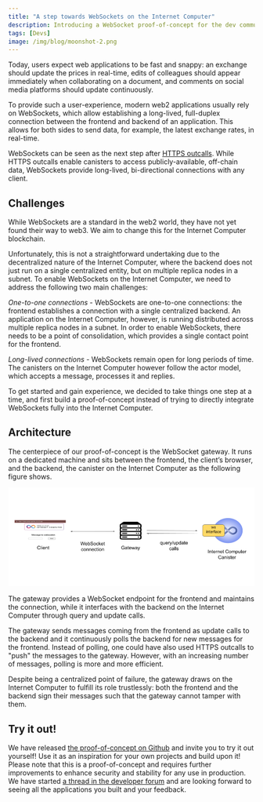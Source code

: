 ```yaml
---
title: "A step towards WebSockets on the Internet Computer"
description: Introducing a WebSocket proof-of-concept for the dev community to build on.
tags: [Devs]
image: /img/blog/moonshot-2.png
---
```


Today, users expect web applications to be fast and snappy: an exchange should update
the prices in real-time, edits of colleagues should appear immediately when collaborating
on a document, and comments on social media platforms should update continuously.

To provide such a user-experience, modern web2 applications usually rely on WebSockets,
which allow establishing a long-lived, full-duplex connection between the frontend
and backend of an application. This allows for both sides to send data, for example,
the latest exchange rates, in real-time.

WebSockets can be seen as the next step after [HTTPS outcalls](https://internetcomputer.org/https-outcalls).
While HTTPS outcalls enable canisters to access publicly-available, off-chain data,
WebSockets provide long-lived, bi-directional connections with any client.

## Challenges

While WebSockets are a standard in the web2 world, they have not yet
found their way to web3. We aim to change this for the Internet Computer blockchain.

Unfortunately, this is not a straightforward undertaking due to the decentralized
nature of the Internet Computer, where the backend does not just run on a single
centralized entity, but on multiple replica nodes in a subnet. To enable WebSockets
on the Internet Computer, we need to address the following two main challenges:

_One-to-one connections_ - WebSockets are one-to-one connections: the frontend establishes
a connection with a single centralized backend. An application on the Internet Computer,
however, is running distributed across multiple replica nodes in a subnet. In order
to enable WebSockets, there needs to be a point of consolidation, which provides a
single contact point for the frontend.

_Long-lived connections_ - WebSockets remain open for long periods of time. The
canisters on the Internet Computer however follow the actor model, which accepts
a message, processes it and replies.

To get started and gain experience, we decided to take things one step at a time, and first
build a proof-of-concept instead of trying to directly integrate WebSockets fully
into the Internet Computer.

## Architecture

The centerpiece of our proof-of-concept is the WebSocket gateway. It runs on a
dedicated machine and sits between the frontend, the client’s browser, and the
backend, the canister on the Internet Computer as the following figure shows.

![WebSockets architecture](../_assets/websockets-architecture.png)

The gateway provides a WebSocket endpoint for the frontend and maintains the connection,
while it interfaces with the backend on the Internet Computer through query and update calls.

The gateway sends messages coming from the frontend as update calls to the backend
and it continuously polls the backend for new messages for the frontend. Instead of
polling, one could have also used HTTPS outcalls to "push" the messages to the gateway.
However, with an increasing number of messages, polling is more and more efficient.

Despite being a centralized point of failure, the gateway draws on the Internet Computer
to fulfill its role trustlessly: both the frontend and the backend sign their messages
such that the gateway cannot tamper with them.

## Try it out!

We have released [the proof-of-concept on Github](https://github.com/dfinity/ic-websocket-poc)
and invite you to try it out yourself! Use it as an inspiration for your own projects and
build upon it! Please note that this is a proof-of-concept and requires further
improvements to enhance security and stability for any use in production. We have
started [a thread in the developer forum](https://forum.dfinity.org/t/websockets-on-the-ic-a-proof-of-concept/20836)
and are looking forward to seeing all the applications you built and your feedback.
